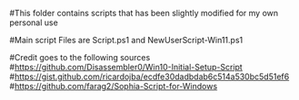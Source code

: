 #This folder contains scripts that has been slightly modified for my own personal use 

#Main script Files are Script.ps1 and NewUserScript-Win11.ps1

#Credit goes to the following sources
#https://github.com/Disassembler0/Win10-Initial-Setup-Script
#https://gist.github.com/ricardojba/ecdfe30dadbdab6c514a530bc5d51ef6
#https://github.com/farag2/Sophia-Script-for-Windows
